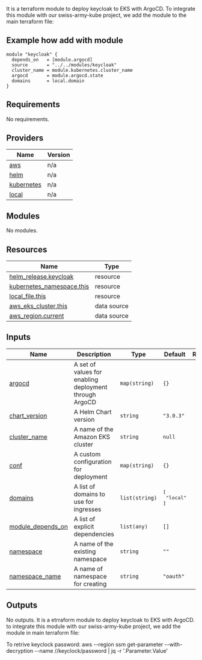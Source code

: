 
It is a terraform module to deploy keycloak to EKS with ArgoCD. To integrate this module with our swiss-army-kube project, we add the module to the main terraform file:

## Example how add with module
```
module "keycloak" {
  depends_on   = [module.argocd]
  source       = "../../modules/keycloak"
  cluster_name = module.kubernetes.cluster_name
  argocd       = module.argocd.state
  domains      = local.domain
}
```

## Requirements

No requirements.

## Providers

| Name | Version |
|------|---------|
| <a name="provider_aws"></a> [aws](#provider\_aws) | n/a |
| <a name="provider_helm"></a> [helm](#provider\_helm) | n/a |
| <a name="provider_kubernetes"></a> [kubernetes](#provider\_kubernetes) | n/a |
| <a name="provider_local"></a> [local](#provider\_local) | n/a |

## Modules

No modules.

## Resources

| Name | Type |
|------|------|
| [helm_release.keycloak](https://registry.terraform.io/providers/hashicorp/helm/latest/docs/resources/release) | resource |
| [kubernetes_namespace.this](https://registry.terraform.io/providers/hashicorp/kubernetes/latest/docs/resources/namespace) | resource |
| [local_file.this](https://registry.terraform.io/providers/hashicorp/local/latest/docs/resources/file) | resource |
| [aws_eks_cluster.this](https://registry.terraform.io/providers/hashicorp/aws/latest/docs/data-sources/eks_cluster) | data source |
| [aws_region.current](https://registry.terraform.io/providers/hashicorp/aws/latest/docs/data-sources/region) | data source |

## Inputs

| Name | Description | Type | Default | Required |
|------|-------------|------|---------|:--------:|
| <a name="input_argocd"></a> [argocd](#input\_argocd) | A set of values for enabling deployment through ArgoCD | `map(string)` | `{}` | no |
| <a name="input_chart_version"></a> [chart\_version](#input\_chart\_version) | A Helm Chart version | `string` | `"3.0.3"` | no |
| <a name="input_cluster_name"></a> [cluster\_name](#input\_cluster\_name) | A name of the Amazon EKS cluster | `string` | `null` | no |
| <a name="input_conf"></a> [conf](#input\_conf) | A custom configuration for deployment | `map(string)` | `{}` | no |
| <a name="input_domains"></a> [domains](#input\_domains) | A list of domains to use for ingresses | `list(string)` | <pre>[<br>  "local"<br>]</pre> | no |
| <a name="input_module_depends_on"></a> [module\_depends\_on](#input\_module\_depends\_on) | A list of explicit dependencies | `list(any)` | `[]` | no |
| <a name="input_namespace"></a> [namespace](#input\_namespace) | A name of the existing namespace | `string` | `""` | no |
| <a name="input_namespace_name"></a> [namespace\_name](#input\_namespace\_name) | A name of namespace for creating | `string` | `"oauth"` | no |

## Outputs

No outputs.
It is a etrraform module to deploy keycloak to EKS with ArgoCD.
to integrate this module with our swiss-army-kube project, we add the module in main terraform file:

   
  
To retrive keyclock password:
aws --region <your-region> ssm get-parameter  --with-decryption --name /<your-cluster-name>/keyclock/password | jq -r '.Parameter.Value' 

